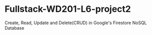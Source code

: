 # Fullstack-WD201-L6-project2
Create, Read, Update and Delete(CRUD) in Google's Firestore NoSQL Database
